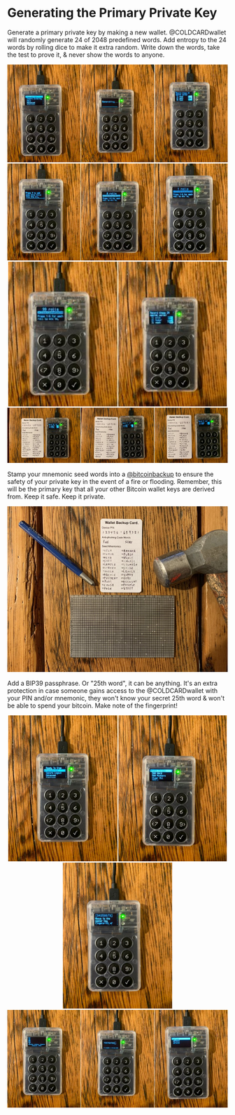 # Generating the Primary Private Key

Generate a primary private key by making a new wallet. @COLDCARDwallet will randomly generate 24 of 2048 predefined words. Add entropy to the 24 words by rolling dice to make it extra random. Write down the words, take the test to prove it, & never show the words to anyone.

<p align=center>
  <img src="assets/14.jpg">
  <img src="assets/15.jpg">
  <img width="500" src="assets/16.jpg">
  <img src="assets/17.jpg">
</p> 

Stamp your mnemonic seed words into a [@bitcoinbackup](https://twitter.com/bitcoinbackup) to ensure the safety of your private key in the event of a fire or flooding. Remember, this will be the primary key that all your other Bitcoin wallet keys are derived from. Keep it safe. Keep it private.

<p align="center">
 <img src="assets/18.jpg">
</p> 

Add a BIP39 passphrase. Or "25th word", it can be anything. It's an extra protection in case someone gains access to the @COLDCARDwallet with your PIN and/or mnemonic, they won't know your secret 25th word & won't be able to spend your bitcoin. Make note of the fingerprint!

<p align="center">
  <img width="500" src="assets/20.jpg">
  <img width="250" src="assets/22.jpg">
  <img src="assets/21.jpg">
</p> 
